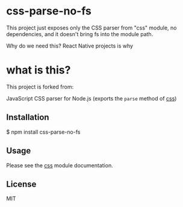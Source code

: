 # css-parse-no-fs

  This project just exposes only the CSS parser from "css" module, no dependencies, and
  it doesn't bring fs into the module path.

  Why do we need this? React Native projects is why

# what is this?

  This project is forked from:

  JavaScript CSS parser for Node.js (exports the `parse` method of [css](https://github.com/reworkcss/css))

## Installation

  $ npm install css-parse-no-fs

## Usage

  Please see the [css](https://github.com/reworkcss/css) module documentation.

## License

  MIT
